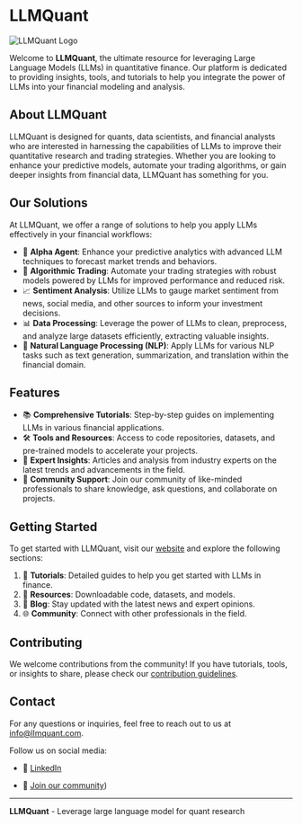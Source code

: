 # LLMQuant

![LLMQuant Logo](https://llmquant.com/dist/assets/logo-b.png)

Welcome to **LLMQuant**, the ultimate resource for leveraging Large Language Models (LLMs) in quantitative finance. Our platform is dedicated to providing insights, tools, and tutorials to help you integrate the power of LLMs into your financial modeling and analysis.

## About LLMQuant

LLMQuant is designed for quants, data scientists, and financial analysts who are interested in harnessing the capabilities of LLMs to improve their quantitative research and trading strategies. Whether you are looking to enhance your predictive models, automate your trading algorithms, or gain deeper insights from financial data, LLMQuant has something for you.

## Our Solutions

At LLMQuant, we offer a range of solutions to help you apply LLMs effectively in your financial workflows:

- 🔮 **Alpha Agent**: Enhance your predictive analytics with advanced LLM techniques to forecast market trends and behaviors.
- 🤖 **Algorithmic Trading**: Automate your trading strategies with robust models powered by LLMs for improved performance and reduced risk.
- 📈 **Sentiment Analysis**: Utilize LLMs to gauge market sentiment from news, social media, and other sources to inform your investment decisions.
- 📊 **Data Processing**: Leverage the power of LLMs to clean, preprocess, and analyze large datasets efficiently, extracting valuable insights.
- 📝 **Natural Language Processing (NLP)**: Apply LLMs for various NLP tasks such as text generation, summarization, and translation within the financial domain.

## Features

- 📚 **Comprehensive Tutorials**: Step-by-step guides on implementing LLMs in various financial applications.
- 🛠️ **Tools and Resources**: Access to code repositories, datasets, and pre-trained models to accelerate your projects.
- 🧠 **Expert Insights**: Articles and analysis from industry experts on the latest trends and advancements in the field.
- 🤝 **Community Support**: Join our community of like-minded professionals to share knowledge, ask questions, and collaborate on projects.

## Getting Started

To get started with LLMQuant, visit our [website](https://llmquant.com/) and explore the following sections:

1. 📘 **Tutorials**: Detailed guides to help you get started with LLMs in finance.
2. 💾 **Resources**: Downloadable code, datasets, and models.
3. 📰 **Blog**: Stay updated with the latest news and expert opinions.
4. 🌐 **Community**: Connect with other professionals in the field.

## Contributing

We welcome contributions from the community! If you have tutorials, tools, or insights to share, please check our [contribution guidelines](https://llmquant.com/contribute).

## Contact

For any questions or inquiries, feel free to reach out to us at [info@llmquant.com](mailto:info@llmquant.com).

Follow us on social media:

- 💼 [LinkedIn](https://linkedin.com/company/llmquant)

- 💼 [Join our community](https://forms.gle/xYQS2sUbHgVEftkt5))
---


**LLMQuant** - Leverage large language model for quant research
